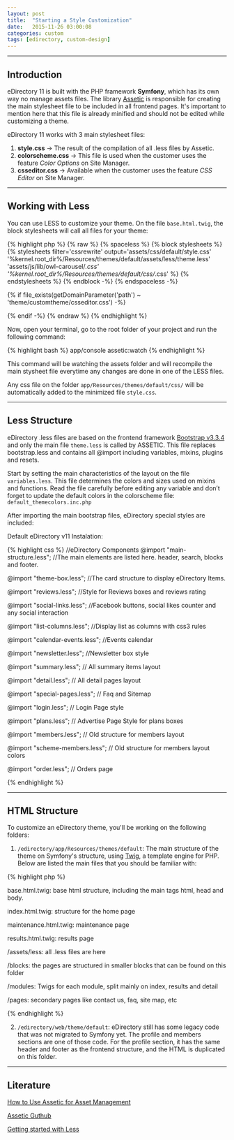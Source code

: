 ```yaml
---
layout: post
title:  "Starting a Style Customization"
date:   2015-11-26 03:00:08
categories: custom
tags: [edirectory, custom-design]
---
```



---

## Introduction

eDirectory 11 is built with the PHP framework **Symfony**, which has its own way no manage assets files. The library [Assetic](http://symfony.com/doc/current/cookbook/assetic/index.html) is responsible for creating the main stylesheet file to be included in all frontend pages. It's important to mention here that this file is already minified and should not be edited while customizing a theme.

eDirectory 11 works with 3 main stylesheet files:

1. **style.css** -> The result of the compilation of all .less files by Assetic.
2. **colorscheme.css** -> This file is used when the customer uses the feature *Color Options* on Site Manager. 
3. **csseditor.css** -> Available when the customer uses the feature *CSS Editor* on Site Manager.

---

## Working with Less 

You can use LESS to customize your theme. On the file `base.html.twig`, the block stylesheets will call all files for your theme:

{% highlight php %}
{% raw %}
{% spaceless %}
   {% block stylesheets %}
       {% stylesheets
       filter='cssrewrite'
       output='assets/css/default/style.css'
       '%kernel.root_dir%/Resources/themes/default/assets/less/theme.less'
       'assets/js/lib/owl-carousel/*.css'
       '%kernel.root_dir%/Resources/themes/default/css/*.css' %}
       <link href="{{ asset_url }}" rel="stylesheet"/>
       {% endstylesheets %}
   {% endblock -%}
{% endspaceless -%}

<link href="{{ asset(getDomainParameter('path') ~ 'theme/customtheme/colorscheme.css') }}" rel="stylesheet"/>

{% if file_exists(getDomainParameter('path') ~ 'theme/customtheme/csseditor.css') -%}
   <link href="{{ asset(getDomainParameter('path') ~ 'theme/customtheme/csseditor.css') }}" rel="stylesheet"/>
{% endif -%}
{% endraw %}
{% endhighlight %}

Now, open your terminal, go to the root folder of your project and run the following command:

{% highlight bash %}
app/console assetic:watch 
{% endhighlight %}

This command will be watching the assets folder and will recompile the main stysheet file everytime any changes are done in one of the LESS files.

Any css file on the folder `app/Resources/themes/default/css/` will be automatically added to the minimized file `style.css`.

---

## Less Structure
eDirectory .less files are based on the frontend framework [Bootstrap v3.3.4](https://github.com/twbs/bootstrap/releases/tag/v3.3.4) and only the main file `theme.less` is called by ASSETIC. This file replaces bootstrap.less and contains all @import including variables, mixins, plugins and resets.

Start by setting the main characteristics of the layout on the file `variables.less`. This file determines the colors and sizes used on mixins and functions. Read the file carefully before editing any variable and don’t forget to update the default colors in the colorscheme file: `default_themecolors.inc.php`

After importing the main bootstrap files, eDirectory special styles are included:

Default eDirectory v11 Instalation:

{% highlight css %}
//eDirectory Components
@import "main-structure.less";
//The main elements are listed here. header, search, blocks and footer. 

@import "theme-box.less";
//The card structure to display eDirectory Items.

@import "reviews.less";
//Style for Reviews boxes and reviews rating

@import "social-links.less";
//Facebook buttons, social likes counter and any social interaction

@import "list-columns.less";
//Display list as columns with css3 rules

@import "calendar-events.less";
//Events calendar

@import "newsletter.less";
//Newsletter box style

@import "summary.less";
// All summary items layout

@import "detail.less";
// All detail pages layout

@import "special-pages.less";
// Faq and Sitemap

@import "login.less";
// Login Page style

@import "plans.less";
// Advertise Page Style for plans boxes

@import "members.less";
// Old structure for members layout

@import "scheme-members.less";
// Old structure for members layout colors

@import "order.less";
// Orders page

{% endhighlight %}

---

## HTML Structure

To customize an eDirectory theme, you'll be working on the following folders:

1) `/edirectory/app/Resources/themes/default`: The main structure of the theme on Symfony's structure, using [Twig](http://twig.sensiolabs.org/), a template engine for PHP. Below are listed the main files that you should be familiar with:

{% highlight php %}

base.html.twig: base html structure, including the main tags html, head and body.

index.html.twig: structure for the home page

maintenance.html.twig: maintenance page

results.html.twig: results page

/assets/less: all .less files are here

/blocks: the pages are structured in smaller blocks that can be found on this folder

/modules: Twigs for each module, split mainly on index, results and detail

/pages: secondary pages like contact us, faq, site map, etc

{% endhighlight %}

2) `/edirectory/web/theme/default`: eDirectory still has some legacy code that was not migrated to Symfony yet. The profile and members sections are one of those code. For the profile section, it has the same header and footer as the frontend structure, and the HTML is duplicated on this folder.

------

## Literature

[How to Use Assetic for Asset Management](http://symfony.com/doc/current/cookbook/assetic/asset_management.html)

[Assetic Guthub](https://github.com/kriswallsmith/assetic)

[Getting started with Less](http://lesscss.org/)
